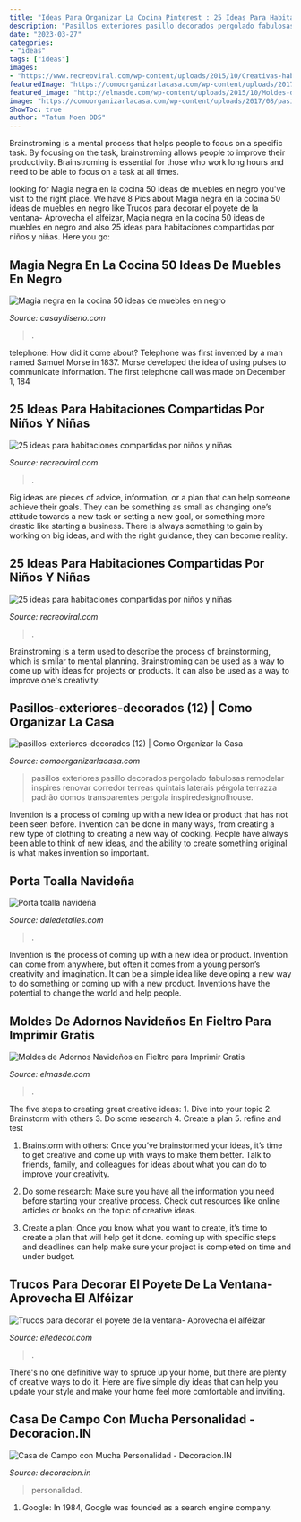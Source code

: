 ```yaml
---
title: "Ideas Para Organizar La Cocina Pinterest : 25 Ideas Para Habitaciones Compartidas Por Niños Y Niñas"
description: "Pasillos exteriores pasillo decorados pergolado fabulosas remodelar inspires renovar corredor terreas quintais laterais pérgola terrazza padrão domos transparentes pergola inspiredesignofhouse"
date: "2023-03-27"
categories:
- "ideas"
tags: ["ideas"]
images:
- "https://www.recreoviral.com/wp-content/uploads/2015/10/Creativas-habitaciones-compartidas-por-niños-y-niñas-20.jpg"
featuredImage: "https://comoorganizarlacasa.com/wp-content/uploads/2017/08/pasillos-exteriores-decorados-12.jpg"
featured_image: "http://elmasde.com/wp-content/uploads/2015/10/Moldes-de-Adornos-Navideños-en-Fieltro-para-Imprimir-Gratis1.jpg"
image: "https://comoorganizarlacasa.com/wp-content/uploads/2017/08/pasillos-exteriores-decorados-12.jpg"
ShowToc: true
author: "Tatum Moen DDS"
---
```



Brainstroming is a mental process that helps people to focus on a specific task. By focusing on the task, brainstroming allows people to improve their productivity. Brainstroming is essential for those who work long hours and need to be able to focus on a task at all times.

	

		
looking for Magia negra en la cocina 50 ideas de muebles en negro you've visit to the right place. We have 8 Pics about Magia negra en la cocina 50 ideas de muebles en negro like Trucos para decorar el poyete de la ventana- Aprovecha el alféizar, Magia negra en la cocina 50 ideas de muebles en negro and also 25 ideas para habitaciones compartidas por niños y niñas. Here you go:
		
    
## Magia Negra En La Cocina 50 Ideas De Muebles En Negro

<img loading=lazy src="https://casaydiseno.com/wp-content/uploads/2015/08/cocina-amplia-negrq-diseno-lujoso.jpg" onerror="this.onerror=null;this.src='https://tse2.mm.bing.net/th?id=OIP.HH28Y-u_rzm_thl0OfY3LwHaGV&amp;pid=15.1';" alt="Magia negra en la cocina 50 ideas de muebles en negro">

_Source: casaydiseno.com_

>. 

	

telephone: How did it come about?
Telephone was first invented by a man named Samuel Morse in 1837. Morse developed the idea of using pulses to communicate information. The first telephone call was made on December 1, 184
    
## 25 Ideas Para Habitaciones Compartidas Por Niños Y Niñas

<img loading=lazy src="https://www.recreoviral.com/wp-content/uploads/2015/10/Creativas-habitaciones-compartidas-por-niños-y-niñas-20.jpg" onerror="this.onerror=null;this.src='https://tse4.mm.bing.net/th?id=OIP.-Ts-U_rcLPJoeXxO7y8MzAHaE8&amp;pid=15.1';" alt="25 ideas para habitaciones compartidas por niños y niñas">

_Source: recreoviral.com_

>. 

	

Big ideas are pieces of advice, information, or a plan that can help someone achieve their goals. They can be something as small as changing one’s attitude towards a new task or setting a new goal, or something more drastic like starting a business. There is always something to gain by working on big ideas, and with the right guidance, they can become reality.

    
## 25 Ideas Para Habitaciones Compartidas Por Niños Y Niñas

<img loading=lazy src="https://www.recreoviral.com/wp-content/uploads/2015/10/Creativas-habitaciones-compartidas-por-niños-y-niñas-16.jpg" onerror="this.onerror=null;this.src='https://tse1.mm.bing.net/th?id=OIP.VN3k3Dfa38KuPqCZPOpZsgHaGW&amp;pid=15.1';" alt="25 ideas para habitaciones compartidas por niños y niñas">

_Source: recreoviral.com_

>. 

	

Brainstroming is a term used to describe the process of brainstorming, which is similar to mental planning. Brainstroming can be used as a way to come up with ideas for projects or products. It can also be used as a way to improve one's creativity.

    
## Pasillos-exteriores-decorados (12) | Como Organizar La Casa

<img loading=lazy src="https://comoorganizarlacasa.com/wp-content/uploads/2017/08/pasillos-exteriores-decorados-12.jpg" onerror="this.onerror=null;this.src='https://tse2.mm.bing.net/th?id=OIP.zbJO_f3eKw9dgNFwWXFMxwHaJ4&amp;pid=15.1';" alt="pasillos-exteriores-decorados (12) | Como Organizar la Casa">

_Source: comoorganizarlacasa.com_

>pasillos exteriores pasillo decorados pergolado fabulosas remodelar inspires renovar corredor terreas quintais laterais pérgola terrazza padrão domos transparentes pergola inspiredesignofhouse. 

	

Invention is a process of coming up with a new idea or product that has not been seen before. Invention can be done in many ways, from creating a new type of clothing to creating a new way of cooking. People have always been able to think of new ideas, and the ability to create something original is what makes invention so important.

    
## Porta Toalla Navideña

<img loading=lazy src="https://i1.wp.com/www.daledetalles.com/wp-content/uploads/2016/09/decoracion-para-cocina.jpg?resize=539%2C844" onerror="this.onerror=null;this.src='https://tse1.mm.bing.net/th?id=OIP.N4pHlayUzTIvzY7Rfvju6wHaLm&amp;pid=15.1';" alt="Porta toalla navideña">

_Source: daledetalles.com_

>. 

	

Invention is the process of coming up with a new idea or product. Invention can come from anywhere, but often it comes from a young person’s creativity and imagination. It can be a simple idea like developing a new way to do something or coming up with a new product. Inventions have the potential to change the world and help people.

    
## Moldes De Adornos Navideños En Fieltro Para Imprimir Gratis

<img loading=lazy src="http://elmasde.com/wp-content/uploads/2015/10/Moldes-de-Adornos-Navideños-en-Fieltro-para-Imprimir-Gratis1.jpg" onerror="this.onerror=null;this.src='https://tse3.mm.bing.net/th?id=OIP.J6_MwNKUErRgOG3if6QL7AHaLJ&amp;pid=15.1';" alt="Moldes de Adornos Navideños en Fieltro para Imprimir Gratis">

_Source: elmasde.com_

>. 

	

The five steps to creating great creative ideas: 1. Dive into your topic 2. Brainstorm with others 3. Do some research 4. Create a plan 5. refine and test
1. Brainstorm with others: Once you’ve brainstormed your ideas, it’s time to get creative and come up with ways to make them better. Talk to friends, family, and colleagues for ideas about what you can do to improve your creativity.
2. Do some research: Make sure you have all the information you need before starting your creative process. Check out resources like online articles or books on the topic of creative ideas.

3. Create a plan: Once you know what you want to create, it’s time to create a plan that will help get it done. coming up with specific steps and deadlines can help make sure your project is completed on time and under budget.


    
## Trucos Para Decorar El Poyete De La Ventana- Aprovecha El Alféizar

<img loading=lazy src="https://hips.hearstapps.com/hmg-prod.s3.amazonaws.com/images/pinterest-2-1524445736.jpg?crop=1xw:1xh;center,top&amp;resize=480:*" onerror="this.onerror=null;this.src='https://tse2.mm.bing.net/th?id=OIP.2uLU0nf4zgfnb7bQkACLVQHaLG&amp;pid=15.1';" alt="Trucos para decorar el poyete de la ventana- Aprovecha el alféizar">

_Source: elledecor.com_

>. 

	

There's no one definitive way to spruce up your home, but there are plenty of creative ways to do it. Here are five simple diy ideas that can help you update your style and make your home feel more comfortable and inviting.

    
## Casa De Campo Con Mucha Personalidad - Decoracion.IN

<img loading=lazy src="https://decoracion.in/wp-content/uploads/casa-de-campo.jpg" onerror="this.onerror=null;this.src='https://tse2.mm.bing.net/th?id=OIP.ei0svyuvEB_I_g75XFM6VAHaJ4&amp;pid=15.1';" alt="Casa de Campo con Mucha Personalidad - Decoracion.IN">

_Source: decoracion.in_

>personalidad. 

	

1. Google: In 1984, Google was founded as a search engine company.

